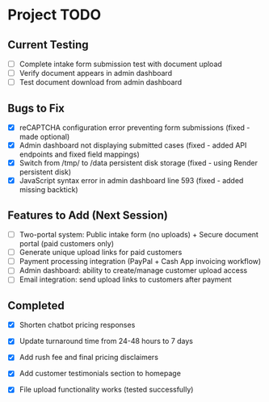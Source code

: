 # Project TODO

## Current Testing
- [ ] Complete intake form submission test with document upload
- [ ] Verify document appears in admin dashboard
- [ ] Test document download from admin dashboard

## Bugs to Fix
- [x] reCAPTCHA configuration error preventing form submissions (fixed - made optional)
- [x] Admin dashboard not displaying submitted cases (fixed - added API endpoints and fixed field mappings)
- [x] Switch from /tmp/ to /data persistent disk storage (fixed - using Render persistent disk)
- [x] JavaScript syntax error in admin dashboard line 593 (fixed - added missing backtick)

## Features to Add (Next Session)
- [ ] Two-portal system: Public intake form (no uploads) + Secure document portal (paid customers only)
- [ ] Generate unique upload links for paid customers
- [ ] Payment processing integration (PayPal + Cash App invoicing workflow)
- [ ] Admin dashboard: ability to create/manage customer upload access
- [ ] Email integration: send upload links to customers after payment

## Completed
- [x] Shorten chatbot pricing responses
- [x] Update turnaround time from 24-48 hours to 7 days
- [x] Add rush fee and final pricing disclaimers
- [x] Add customer testimonials section to homepage
- [x] File upload functionality works (tested successfully)

